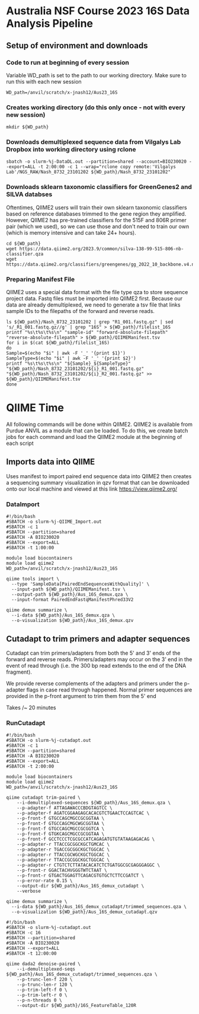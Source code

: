 # Australia NSF Course 2023 16S Data Analysis Pipeline

## Setup of environment and downloads
### Code to run at beginning of every session
Variable WD_path is set to the path to our working directory. Make sure to run this with each new session
```
WD_path=/anvil/scratch/x-jnash12/Aus23_16S
```

### Creates working directory (do this only once - not with every new session)
```
mkdir ${WD_path}
```

### Downloads demultiplexed sequence data from Vilgalys Lab Dropbox into working directory using rclone
```
sbatch -o slurm-%j-DataDL.out --partition=shared --account=BIO230020 --export=ALL -t 2:00:00 -c 1 --wrap="rclone copy remote:'Vilgalys Lab'/NGS_RAW/Nash_8732_23101202 ${WD_path}/Nash_8732_23101202"
```

### Downloads sklearn taxonomic classifiers for GreenGenes2 and SILVA databses
Oftentimes, QIIME2 users will train their own sklearn taxonomic classifiers based on reference databases trimmed to the gene region they amplified. However, QIIME2 has pre-trained classifiers for the 515F and 806R primer pair (which we used), so we can use those and don't need to train our own (which is memory intensive and can take 24+ hours).

```
cd ${WD_path}
wget https://data.qiime2.org/2023.9/common/silva-138-99-515-806-nb-classifier.qza
wget https://data.qiime2.org/classifiers/greengenes/gg_2022_10_backbone.v4.nb.qza
```

### Preparing Manifest File
QIIME2 uses a special data format with the file type qza to store sequence project data. Fastq files must be imported into QIIME2 first. Because our data are already demultiplexed, we need to generate a tsv file that links sample IDs to the filepaths of the forward and reverse reads.

```
ls ${WD_path}/Nash_8732_23101202 | grep "R1_001.fastq.gz" | sed 's/_R1_001.fastq.gz//g' | grep "16S" > ${WD_path}/filelist_16S
printf "%s\t%s\t%s\n" "sample-id" "forward-absolute-filepath" "reverse-absolute-filepath" > ${WD_path}/QIIMEManifest.tsv
for i in $(cat ${WD_path}/filelist_16S)
do
Sample=$(echo "$i" | awk -F '_' '{print $1}')
SampleType=$(echo "$i" | awk -F '_' '{print $2}')
printf "%s\t%s\t%s\n" "${Sample}_${SampleType}" "${WD_path}/Nash_8732_23101202/${i}_R1_001.fastq.gz" "${WD_path}/Nash_8732_23101202/${i}_R2_001.fastq.gz" >> ${WD_path}/QIIMEManifest.tsv
done
```

# QIIME Time
All following commands will be done within QIIME2. QIIME2 is available from Purdue ANVIL as a module that can be loaded. To do this, we create batch jobs for each command and load the QIIME2 module at the beginning of each script 

## Imports data into QIIME 
Uses manifest to import paired end sequence data into QIIME2 then creates a sequencing summary visualization in qzv format that can be downloaded onto our local machine and viewed at this link https://view.qiime2.org/

### DataImport
```
#!/bin/bash
#SBATCH -o slurm-%j-QIIME_Import.out
#SBATCH -c 1
#SBATCH --partition=shared 
#SBATCH -A BIO230020
#SBATCH --export=ALL
#SBATCH -t 1:00:00

module load biocontainers
module load qiime2
WD_path=/anvil/scratch/x-jnash12/Aus23_16S

qiime tools import \
  --type 'SampleData[PairedEndSequencesWithQuality]' \
  --input-path ${WD_path}/QIIMEManifest.tsv \
  --output-path ${WD_path}/Aus_16S_demux.qza \
  --input-format PairedEndFastqManifestPhred33V2

qiime demux summarize \
  --i-data ${WD_path}/Aus_16S_demux.qza \
  --o-visualization ${WD_path}/Aus_16S_demux.qzv
 ```

## Cutadapt to trim primers and adapter sequences
Cutadapt can trim primers/adapters from both the 5' and 3' ends of the forward and reverse reads. Primers/adapters may occur on the 3' end in the event of read through (i.e. the 300 bp read extends to the end of the DNA fragment).

We provide reverse complements of the adapters and primers under the p-adapter flags in case read through happened. Normal primer sequences are provided in the p-front argument to trim them from the 5' end

Takes /~ 20 minutes

### RunCutadapt
```
#!/bin/bash
#SBATCH -o slurm-%j-cutadapt.out
#SBATCH -c 1
#SBATCH --partition=shared 
#SBATCH -A BIO230020
#SBATCH --export=ALL
#SBATCH -t 2:00:00

module load biocontainers
module load qiime2
WD_path=/anvil/scratch/x-jnash12/Aus23_16S

qiime cutadapt trim-paired \
	--i-demultiplexed-sequences ${WD_path}/Aus_16S_demux.qza \
	--p-adapter-f ATTAGAWACCCBDGTAGTCC \
	--p-adapter-f AGATCGGAAGAGCACACGTCTGAACTCCAGTCAC \
	--p-front-f GTGCCAGCMGCCGCGGTAA \
	--p-front-f GTGCCAGCMGCWGCGGTAA \
	--p-front-f GTGCCAGCMGCCGCGGTCA \
	--p-front-f GTGKCAGCMGCCGCGGTAA \
	--p-front-f GCCTCCCTCGCGCCATCAGAGATGTGTATAAGAGACAG \
	--p-adapter-r TTACCGCGGCKGCTGMCAC \
	--p-adapter-r TGACCGCGGCKGCTGGCAC \
	--p-adapter-r TTACCGCWGCKGCTGGCAC \
	--p-adapter-r TTACCGCGGCKGCTGGCAC \
	--p-adapter-r CTGTCTCTTATACACATCTCTGATGGCGCGAGGGAGGC \
	--p-front-r GGACTACHVGGGTWTCTAAT \
	--p-front-r GTGACTGGAGTTCAGACGTGTGCTCTTCCGATCT \
	--p-error-rate 0.15 \
	--output-dir ${WD_path}/Aus_16S_demux_cutadapt \
	--verbose

qiime demux summarize \
  --i-data ${WD_path}/Aus_16S_demux_cutadapt/trimmed_sequences.qza \
  --o-visualization ${WD_path}/Aus_16S_demux_cutadapt.qzv
```


```
#!/bin/bash
#SBATCH -o slurm-%j-cutadapt.out
#SBATCH -c 16
#SBATCH --partition=shared 
#SBATCH -A BIO230020
#SBATCH --export=ALL
#SBATCH -t 12:00:00

qiime dada2 denoise-paired \
	--i-demultiplexed-seqs ${WD_path}/Aus_16S_demux_cutadapt/trimmed_sequences.qza \
	--p-trunc-len-f 220 \
	--p-trunc-len-r 120 \
	--p-trim-left-f 0 \
	--p-trim-left-r 0 \
	--p-n-threads 0 \
	--output-dir ${WD_path}/16S_FeatureTable_120R
```